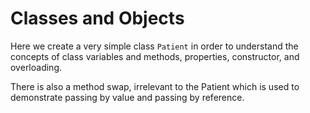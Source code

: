 # Classes and Objects

Here we create a very simple class ```Patient``` in order to understand the concepts of class variables and methods, properties, constructor, and overloading.

There is also a method swap, irrelevant to the Patient which is used to demonstrate passing by value and passing by reference.